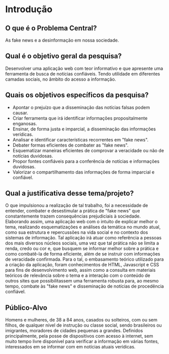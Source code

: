 # Introdução

## O que é o Problema Central?

As fake news e a desinformação em nossa sociedade.

## Qual é o objetivo geral da pesquisa?

Desenvolver uma aplicação web com teor informativo e que apresente uma ferramenta de busca de notícias confiáveis. Tendo utilidade em diferentes camadas sociais, no âmbito do acesso a informação.

## Quais os objetivos específicos da pesquisa?

- Apontar o prejuízo que a disseminação das notícias falsas podem causar.
- Criar ferramenta que irá identificar informações propositalmente enganosas.
- Ensinar, de forma justa e imparcial, a disseminação das informações verídicas.
- Analisar e identificar características recorrentes em "fake news".
- Debater formas eficientes de combater as "fake news".
- Esquematizar maneiras eficientes de comprovar a veracidade ou não de notícias duvidosas.
- Propor fontes confiáveis para a conferência de notícias e informações duvidosas.
- Valorizar o compartilhamento das informações de forma imparcial e confiável.

## Qual a justificativa desse tema/projeto?

O que impulsionou a realização de tal trabalho, foi a necessidade de entender, combater e desestimular a prática de "fake news" que constantemente trazem consequências prejudiciais à sociedade. Elaborando assim, uma aplicação web com o intuito de explicar melhor o tema, realizando esquematizações e análises da temática no mundo atual, como sua estrutura e repercussões na vida social e no contexto dos sistemas de informação. Tal aplicação irá atuar como referência a pessoas dos mais diversos núcleos sociais, uma vez que tal prática não se limita a renda, credo ou cor e, que busquem se informar melhor sobre a prática e como combatê-la de forma eficiente, além de se instruir com informações de veracidade confirmada. Para o tal, o embasamento teórico utilizado para a criação da aplicação, foram conhecimentos de HTML, Javascript e CSS para fins de desenvolvimento web, assim como a consulta em materiais teóricos de relevância sobre o tema e a interação com o conteúdo de outros sites que possibilitassem uma ferramenta robusta para, ao mesmo tempo, combate às "fake news" e disseminação de notícias de procedência confiável.

## Público-Alvo

Homens e mulheres, de 38 a 84 anos, casados ou solteiros, com ou sem filhos, de qualquer nível de instrução ou classe social, sendo brasileiros ou imigrantes, moradores de cidades pequenas a grandes. Definidos principalmente, pela posse de dispositivos com acesso à internet, sem muito tempo livre disponível para verificar a informação em várias fontes, interessados em se informar com em notícias atuais verídicas.
